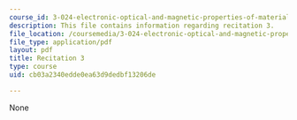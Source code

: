 ```yaml
---
course_id: 3-024-electronic-optical-and-magnetic-properties-of-materials-spring-2013
description: This file contains information regarding recitation 3.
file_location: /coursemedia/3-024-electronic-optical-and-magnetic-properties-of-materials-spring-2013/cb03a2340edde0ea63d9dedbf13206de_MIT3_024S13_2012rec3.pdf
file_type: application/pdf
layout: pdf
title: Recitation 3
type: course
uid: cb03a2340edde0ea63d9dedbf13206de

---
```

None